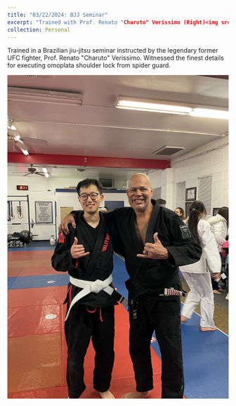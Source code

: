 ```yaml
---
title: "03/22/2024: BJJ Seminar"
excerpt: "Trained with Prof. Renato "Charuto" Verissimo (Right)<img src='/images/20240322_bjj.jpg'>"
collection: Personal
---
```


Trained in a Brazilian jiu-jitsu seminar instructed by the legendary former UFC fighter, Prof. Renato "Charuto" Verissimo. Witnessed the finest details for executing omoplata shoulder lock from spider guard.

![image](/images/20240322_bjj.jpg)
